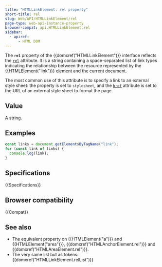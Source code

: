 ```yaml
---
title: "HTMLLinkElement: rel property"
short-title: rel
slug: Web/API/HTMLLinkElement/rel
page-type: web-api-instance-property
browser-compat: api.HTMLLinkElement.rel
sidebar:
  - apiref:
      - HTML DOM
---
```


The **`rel`** property of the {{domxref("HTMLLinkElement")}} interface reflects the [`rel`](/en-US/docs/Web/HTML/Reference/Attributes/rel) attribute. It is a string containing a space-separated list of link types indicating the relationship between the resource represented by the {{HTMLElement("link")}} element and the current document.

The most common use of this attribute is to specify a link to an external style sheet:
the property is set to `stylesheet`, and the [`href`](/en-US/docs/Web/HTML/Reference/Elements/link#href)
attribute is set to the URL of an external style sheet to format the page.

## Value

A string.

## Examples

```js
const links = document.getElementsByTagName("link");
for (const link of links) {
  console.log(link);
}
```

## Specifications

{{Specifications}}

## Browser compatibility

{{Compat}}

## See also

- The equivalent property on {{HTMLElement("a")}} and {{HTMLElement("area")}},
  {{domxref("HTMLAnchorElement.rel")}} and {{domxref("HTMLAreaElement.rel")}}.
- The very same list but as tokens: {{domxref("HTMLLinkElement.relList")}}
